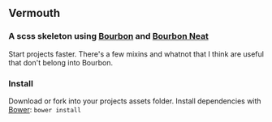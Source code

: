 ## Vermouth
### A scss skeleton using [Bourbon](https://github.com/thoughtbot/bourbon) and [Bourbon Neat](https://github.com/thoughtbot/neat)
Start projects faster. There's a few mixins and whatnot that I think are useful that don't belong into Bourbon.

### Install
Download or fork into your projects assets folder.
Install dependencies with [Bower](http://bower.io/): `bower install`
